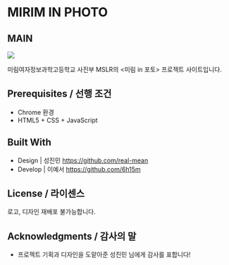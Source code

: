 # MIRIM IN PHOTO


**MAIN**
-----------
<img src = "https://user-images.githubusercontent.com/52748335/98331676-6639ec80-2040-11eb-8e38-80acfa4b5925.jpg">

미림여자정보과학고등학교 사진부 MSLR의 <미림 in 포토> 프로젝트 사이트입니다.  

## Prerequisites / 선행 조건

 - Chrome 환경
 - HTML5 + CSS + JavaScript
 
 
 
 ## Built With

* Design | 성진민 https://github.com/real-mean
* Develop | 이예서 https://github.com/6h15m

 
## License / 라이센스

로고, 디자인 재배포 불가능합니다.


## Acknowledgments / 감사의 말

* 프로젝트 기획과 디자인을 도맡아준 성진민 님에게 감사를 표합니다!
